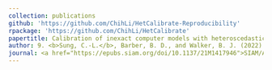 ```yaml
---
collection: publications
github: 'https://github.com/ChihLi/HetCalibrate-Reproducibility'
rpackage: 'https://github.com/ChihLi/HetCalibrate'
papertitle: Calibration of inexact computer models with heteroscedastic errors
author: 9. <b>Sung, C.-L.</b>, Barber, B. D., and Walker, B. J. (2022)
journal: <a href="https://epubs.siam.org/doi/10.1137/21M1417946">SIAM/ASA Journal on Uncertainty Quantification</a>, 10(4), 1733-1752. [<a href="https://prl.natsci.msu.edu/news-events/news/from-colleagues-to-collaborators-a-cross-department-conversation-links-statistics-to-plant-science/">story</a>]
---
```

